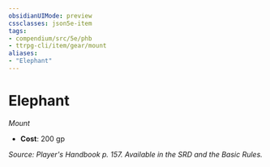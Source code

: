 ```yaml
---
obsidianUIMode: preview
cssclasses: json5e-item
tags:
- compendium/src/5e/phb
- ttrpg-cli/item/gear/mount
aliases: 
- "Elephant"
---
```

# Elephant
*Mount*  

- **Cost**: 200 gp

*Source: Player's Handbook p. 157. Available in the SRD and the Basic Rules.*